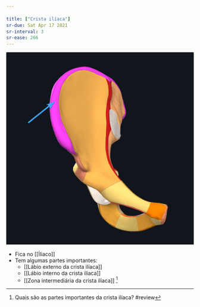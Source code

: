 ```yaml
---

title: ["Crista ilíaca"]
sr-due: Sat Apr 17 2021
sr-interval: 3
sr-ease: 266
---
```


![Pasted image 20210414150149.png](Pasted%20image%2020210414150149.png)
+ Fica no [[Íliaco]]
+ Tem algumas partes importantes:
	+ [[Lábio externo da crista ilíaca]]
	+ [[Lábio interno da crista ilíaca]]
	+ [[Zona intermediária da crista ilíaca]] [^784569]

[^784569]: Quais são as partes importantes da crista ilíaca?
#review 
